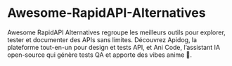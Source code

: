 # Awesome-RapidAPI-Alternatives
Awesome RapidAPI Alternatives regroupe les meilleurs outils pour explorer, tester et documenter des APIs sans limites. Découvrez Apidog, la plateforme tout-en-un pour design et tests API, et Ani Code, l’assistant IA open-source qui génère tests QA et apporte des vibes anime 🌸.
